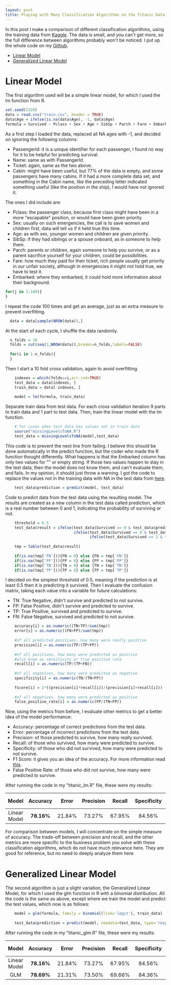 ```yaml
---
layout: post
title: Playing with Many Classification Algorithms on the Titanic Data Set
---
```


In this post I make a comparison of different classification algorithms, using the training data from [Kaggle](https://www.kaggle.com/c/titanic/data). The data is small, and you can't get more, so the full difference between algorithms probably won't be noticed. I put up the whole code on my [Github](https://github.com/ferminquant/TitanicSurvival).

<!-- MarkdownTOC autolink="true" bracket="round" depth="0" style="unordered" indent="  " autoanchor="false" -->

- [Linear Model](#linear-model)
- [Generalized Linear Model](#generalized-linear-model)

<!-- /MarkdownTOC -->

# Linear Model

The first algorithm used will be a simple linear model, for which I used the lm function from R.

```r 
set.seed(1320)
data = read.csv("train.csv", header = TRUE)
data$Age = ifelse(is.na(data$Age), -1, data$Age)
formula = Survived ~ Pclass + Sex + Age + SibSp + Parch + Fare + Embarked
```

As a first step I loaded the data, replaced all NA ages with -1, and decided on ignoring the following columns:

- PassengerId: it is a unique identifier for each passenger, I found no way for it to be helpful for predicting survival.
- Name: same as with PassengerId.
- Ticket: again, same as the two above.
- Cabin: might have been useful, but 77% of the data is empty, and some passengers have many cabins. If it had a more complete data set, and something in the Cabin name, like the preceding letter indicated something useful (like the position in the ship), I would have not ignored it.

The ones I did include are:

- Pclass: the passenger class, because first class might have been in a more "escapable" position, or would have been given priority.
- Sex: usually on such emergencies, the call is to save women and children first, data will tell us if it held true this time.
- Age: as with sex, younger women and children are given priority.
- SibSp: if they had siblings or a spouse onboard, as in someone to help them.
- Parch: parents or children, again someone to help you survive, or as a parent sacrifice yourself for your children, could be possibilities.
- Fare: how much they paid for their ticket, rich people usually get priority in our unfair society, although in emergencies it might not hold true, we have to test it.
- Embarked: where they embarked, it could hold more information about their background.

```r
for(j in 1:100){
}
```
I repeat the code 100 times and get an average, just as an extra measure to prevent overfitting.

```r
  data = data[sample(NROW(data)),]
```
At the start of each cycle, I shuffle the data randomly.
  
```r
  n_folds = 10
  folds = cut(seq(1,NROW(data)),breaks=n_folds,labels=FALSE)
  
  for(i in 1:n_folds){
  }
```
Then I start a 10 fold cross validation, again to avoid overfitting.

```r
    indexes = which(folds==i,arr.ind=TRUE)
    test_data = data[indexes, ]
    train_data = data[-indexes, ]
    
    model = lm(formula, train_data)
```
Separate train data from test data. For each cross validation iteration 9 parts to train data and 1 part to test data.
Then, train the linear model with the lm function.

```r    
    # for cases when test data has values not in train data
    source("missingLevelsToNA.R")
    test_data = missingLevelsToNA(model,test_data)
```
This code is to prevent the next line from failing. I believe this should be done automatically in the predict function, but the coder who made the R function thought differently. What happens is that the Embarked column has only two values for "" or empty string. If those two values happen to stay in the test data, then the model does not know them, and can't evaluate them, and fails. In my opinion, it should just throw a warning. I got the code to replace the values not in the training data with NA in the test data from [here](http://stackoverflow.com/questions/4285214/predict-lm-with-an-unknown-factor-level-in-test-data).

```r    
    test_data$prediction = predict(model, test_data)
```
Code to predict data from the test data using the resulting model. The results are created as a new column in the test data called prediction, which is a real number between 0 and 1, indicating the probability of surviving or not.

```r    
    threshold = 0.5
    test_data$result = ifelse(test_data$Survived == 0 & test_data$prediction <  threshold, 'TN', 
                              ifelse(test_data$Survived == 0 & test_data$prediction >= threshold, 'FP', 
                                     ifelse(test_data$Survived == 1 & test_data$prediction >= threshold, 'TP', 'FN')))
    
    tmp = table(test_data$result)
    
    if(is.na(tmp['FN'])){FN = 0} else {FN = tmp['FN']}
    if(is.na(tmp['FP'])){FP = 0} else {FP = tmp['FP']}
    if(is.na(tmp['TN'])){TN = 0} else {TN = tmp['TN']}
    if(is.na(tmp['TP'])){TP = 0} else {TP = tmp['TP']}
```
I decided on the simplest threshold of 0.5, meaning if the prediction is at least 0.5 then it is predicting it survived. Then I evaluate the confusion matrix, taking each value into a variable for future calculations:

- TN: True Negative, didn't survive and predicted to not survive.
- FP: False Positive, didn't survive and predicted to survive.
- TP: True Positive, survived and predicted to survive.
- FN: False Negative, survived and predicted to not survive.
    
```r    
    accuracy[i] = as.numeric((TN+TP)/sum(tmp))
    error[i] = as.numeric((FN+FP)/sum(tmp))
    
    #of all predicted positives, how many were really positive
    precision[i] = as.numeric(TP/(TP+FP))
    
    #of all positives, how many were predicted as positive
    #also know as sensitivity or true positive rate
    recall[i] = as.numeric(TP/(TP+FN))
    
    #of all negatives, how many were predicted as negative
    specificity[i] = as.numeric(TN/(TN+FP))
    
    fscore[i] = 2*((precision[i]*recall[i])/(precision[i]+recall[i]))
    
    #of all negatives, how many were predicted as positive
    false_positive_rate[i] = as.numeric(FP/(TN+FP))
```
Now, using the metrics from before, I evaluate other metrics to get a better idea of the model performance:

- Accuracy: percentage of correct predictions from the test data.
- Error: percentage of incorrect predictions from the test data.
- Precision: of those predicted to survive, how many really survived.
- Recall: of those who survived, how many were predicted to survive.
- Specificity: of those who did not survived, how many were predicted to not survive.
- F1 Score: it gives you an idea of the accuracy. For more information read [this](https://en.wikipedia.org/wiki/F1_score).
- False Positive Rate: of those who did not survive, how many were predicted to survive.

After running the code in my "titanic_lm.R" file, these were my results:

| Model        | **Accuracy** | Error  | Precision | Recall | Specificity | F1 Score | FP Rate |
|:------------:|:------------:|:------:|:---------:|:------:|:-----------:|:--------:|:-------:|
| Linear Model | **78.16%**   | 21.84% | 73.27%    | 67.95% | 84.56%      | 70.20%   | 15.44%  |

For comparison between models, I will concentrate on the simple measure of accuracy. The trade-off between precision and recall, and the other metrics are more specific to the business problem you solve with these classification algorithms, which do not have much relevance here. They are good for reference, but no need to deeply analyze them here.

# Generalized Linear Model

The second algorithm is just a slight variation, the Generalized Linear Model, for which I used the glm function in R with a binomial distribution. All the code is the same as above, except where we train the model and predict the test values, which now is as follows:

```r
    model = glm(formula, family = binomial(link='logit'), train_data)
    
    test_data$prediction = predict(model, newdata=test_data, type='response')
```

After running the code in my "titanic_glm.R" file, these were my results:

| Model        | **Accuracy** | Error  | Precision | Recall | Specificity | F1 Score | FP Rate |
|:------------:|:------------:|:------:|:---------:|:------:|:-----------:|:--------:|:-------:|
| Linear Model | **78.16%**   | 21.84% | 73.27%    | 67.95% | 84.56%      | 70.20%   | 15.44%  |
| GLM          | **78.69%**   | 21.31% | 73.50%    | 69.66% | 84.36%      | 71.22%   | 15.64%  |


